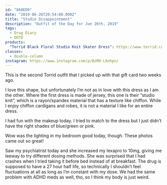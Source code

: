 ```yaml
---
id: "868ED9"
date: "2019-06-26T20:54:00.000Z"
title: "Studio Disappointment"
description: "Outfit of the Day for Jun 26th, 2019"
tags:
  - Drug Diary
  - OOTD
products:
  "Torrid Black Floral Studio Knit Skater Dress": https://www.torrid.com/product/black-floral-studio-knit-skater-dress/11650842.html
classes:
  - double-column
instagram: https://www.instagram.com/p/BzMO-L6nhpn/
---
```

This is the second Torrid outfit that I picked up with that gift card two weeks ago.

I love this shape, but unfortunately I’m not as in love with this dress as I am the other. Where the first dress is made of jersey, this one is their “studio knit”, which is a rayon/spandex material that has a texture like chiffon. While I enjoy chiffon cardigans and robes, it is not a material I like for an entire dress.

I had fun with the makeup today. I tried to match to the dress but I just didn’t have the right shades of blue/green or pink.

Wow was the lighting in my bedroom good today, though. These photos came out so great!

Saw my psychiatrist today and she increased my lexapro to 10mg, giving me leeway to try different dosing methods. She was surprised that I had crashes when I tried taking it before bed instead of at breakfast. The drug is supposed to have a 27 hour half life, so technically I shouldn’t feel fluctuations at all as long as I’m constant with my dose. We had the same problem with ADHD meds as well, tho, so I think my body is just weird.
